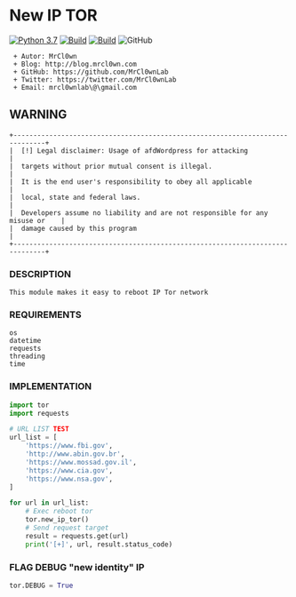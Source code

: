 # New IP TOR
[![Python 3.7](https://img.shields.io/badge/Python-3.7-yellow.svg)](https://www.python.org/)
[![Build](https://img.shields.io/badge/Supported_OS-Linux-orange.svg)]()
[![Build](https://img.shields.io/badge/Supported_OS-Mac-orange.svg)]()
![GitHub](https://img.shields.io/github/license/MrCl0wnLab/new-ip-tor?color=blue)

```
 + Autor: MrCl0wn
 + Blog: http://blog.mrcl0wn.com
 + GitHub: https://github.com/MrCl0wnLab
 + Twitter: https://twitter.com/MrCl0wnLab
 + Email: mrcl0wnlab\@\gmail.com
```
## WARNING
```
+------------------------------------------------------------------------------+
|  [!] Legal disclaimer: Usage of afdWordpress for attacking                   |
|  targets without prior mutual consent is illegal.                            |
|  It is the end user's responsibility to obey all applicable                  | 
|  local, state and federal laws.                                              |
|  Developers assume no liability and are not responsible for any misuse or    |
|  damage caused by this program                                               |
+------------------------------------------------------------------------------+
```
### DESCRIPTION
```
This module makes it easy to reboot IP Tor network
```
### REQUIREMENTS
```
os
datetime
requests
threading
time
```
### IMPLEMENTATION
```python
import tor
import requests

# URL LIST TEST
url_list = [
    'https://www.fbi.gov',
    'http://www.abin.gov.br',
    'https://www.mossad.gov.il',
    'https://www.cia.gov',
    'https://www.nsa.gov',
]

for url in url_list:
    # Exec reboot tor
    tor.new_ip_tor()
    # Send request target
    result = requests.get(url)
    print('[+]', url, result.status_code)
```
### FLAG DEBUG "new identity" IP
```python
tor.DEBUG = True
```

